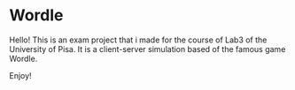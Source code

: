 # Wordle
Hello!
This is an exam project that i made for the course of Lab3 of the University of Pisa.
It is a client-server simulation based of the famous game Wordle.

Enjoy!
